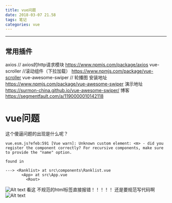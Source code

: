 ```yaml
---
title: vue问题
date: 2018-03-07 21.58
tags: 笔记
categories: vue
---
```


--------------------------------------------------------------------------------

<!-- more -->

## 常用插件

axios // axios的http请求模块
https://www.npmjs.com/package/axios
vue-scroller //滚动组件（下拉加载）
https://www.npmjs.com/package/vue-scroller
vue-awesome-swiper // 轮播图
安装地址　https://www.npmjs.com/package/vue-awesome-swiper
演示地址　https://surmon-china.github.io/vue-awesome-swiper/
博客　https://segmentfault.com/a/1190000010142118

# vue问题

这个傻逼问题的出现是什么呢？

```
vue.esm.js?efeb:591 [Vue warn]: Unknown custom element: <m> - did you register the component correctly? For recursive components, make sure to provide the "name" option.

found in

---> <Ranklist> at src\components\Ranklist.vue
       <App> at src\App.vue
         <Root>
```
![Alt text](./1522940794079.png)
看这 不规范的html标签直接报错！！！！！ 还是要规范写代码啊
![Alt text](./1522940849546.png)
  